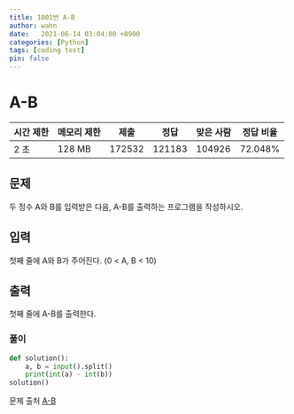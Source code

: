```yaml
---
title: 1001번 A-B
author: wahn
date:   2021-06-14 03:04:00 +0900
categories: [Python]
tags: [coding test]
pin: false
---
```


# A-B

|시간 제한|메모리 제한|제출|정답|맞은 사람|정답 비율|
|---|---|---|---|---|---|
|2 초|128 MB|172532|121183|104926|72.048%|


## 문제


두 정수 A와 B를 입력받은 다음, A-B를 출력하는 프로그램을 작성하시오.



## 입력

첫째 줄에 A와 B가 주어진다. (0 < A, B < 10)

## 출력

첫째 줄에 A-B를 출력한다.
  

  
### 풀이  
 
```python
def solution():
    a, b = input().split()
    print(int(a) - int(b))
solution()
 ```

  
문제 출처 [A-B]  

[A-B]: https://www.acmicpc.net/problem/1001
 